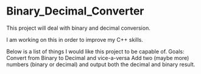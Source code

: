 # Binary_Decimal_Converter
This project will deal with binary and decimal conversion.

I am working on this in order to improve my C++ skills.

Below is a list of things I would like this project to be capable of.
Goals:
Convert from Binary to Decimal and vice-a-versa
Add two (maybe more) numbers (binary or decimal) and output both the decimal and binary result.
